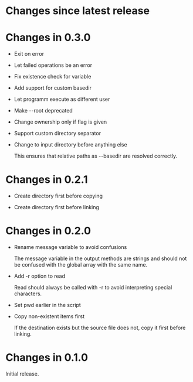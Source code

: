# Changes since latest release

# Changes in 0.3.0

-   Exit on error

-   Let failed operations be an error

-   Fix existence check for variable

-   Add support for custom basedir

-   Let programm execute as different user

-   Make --root deprecated

-   Change ownership only if flag is given

-   Support custom directory separator

-   Change to input directory before anything else

    This ensures that relative paths as --basedir are resolved correctly.

# Changes in 0.2.1

-   Create directory first before copying

-   Create directory first before linking

# Changes in 0.2.0

-   Rename message variable to avoid confusions

    The message variable in the output methods are strings and should not be
    confused with the global array with the same name.

-   Add -r option to read

    Read should always be called with -r to avoid interpreting special
    characters.

-   Set pwd earlier in the script

-   Copy non-existent items first

    If the destination exists but the source file does not, copy it first
    before linking.

# Changes in 0.1.0

Initial release.
